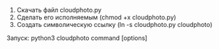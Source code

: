 1. Скачать файл cloudphoto.py 
2. Сделать его исполняемым (chmod +x cloudphoto.py)
3. Создать символическую ссылку (ln -s cloudphoto.py cloudphoto)

Запуск:
python3 cloudphoto command [options]